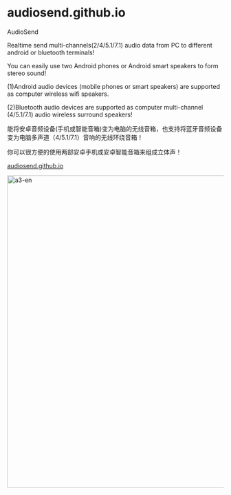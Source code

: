 # audiosend.github.io

AudioSend 

Realtime send multi-channels(2/4/5.1/7.1) audio data from PC to different android or bluetooth terminals!

You can easily use two Android phones or Android smart speakers to form stereo sound!

(1)Android audio devices (mobile phones or smart speakers) are supported as computer wireless wifi speakers.

(2)Bluetooth audio devices are supported as computer multi-channel (4/5.1/7.1) audio wireless surround speakers!


能将安卓音频设备(手机或智能音箱)变为电脑的无线音箱，也支持将蓝牙音频设备变为电脑多声道（4/5.1/7.1）音响的无线环绕音箱！

你可以很方便的使用两部安卓手机或安卓智能音箱来组成立体声！


<a href="https://audiosend.github.io//">audiosend.github.io</a>

<img width="725" alt="a3-en" src="https://user-images.githubusercontent.com/117324192/222625974-cbd451a8-943c-4dbf-a27c-c31f542f32e5.png">

